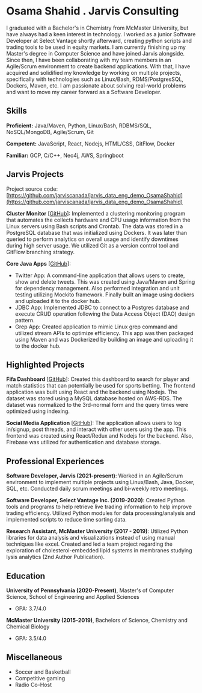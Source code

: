 # Osama Shahid . Jarvis Consulting

I graduated with a Bachelor's in Chemistry from McMaster University, but have always had a keen interest in technology. I worked as a junior Software Developer at Select Vantage shortly afterward, creating python scripts and trading tools to be used in equity markets. I am currently finishing up my Master's degree in Computer Science and have joined Jarvis alongside. Since then, I have been collaborating with my team members in an Agile/Scrum environment to create backend applications. With that, I have acquired and solidified my knowledge by working on multiple projects, specifically with technologies such as Linux/Bash, RDMS/PostgresSQL, Dockers, Maven, etc. I am passionate about solving real-world problems and want to move my career forward as a Software Developer.

## Skills

**Proficient:** Java/Maven, Python, Linux/Bash, RDBMS/SQL, NoSQL/MongoDB, Agile/Scrum, Git

**Competent:** JavaScript, React, Nodejs, HTML/CSS, GitFlow, Docker

**Familiar:** GCP, C/C++, Neo4j, AWS, Springboot

## Jarvis Projects

Project source code: [https://github.com/jarviscanada/jarvis_data_eng_demo_OsamaShahid](https://github.com/jarviscanada/jarvis_data_eng_demo_OsamaShahid)


**Cluster Monitor** [[GitHub](https://github.com/jarviscanada/jarvis_data_eng_demo_OsamaShahid/tree/master/linux_sql)]: Implemented a clustering monitoring program that automates the collects hardware and CPU usage information from the Linux servers using Bash scripts and Crontab. The data was stored in a PostgreSQL database that was initialized using Dockers. It was later than queried to perform analytics on overall usage and identify downtimes during high server usage. We utilized Git as a version control tool and GitFlow branching strategy.

**Core Java Apps** [[GitHub](https://github.com/jarviscanada/jarvis_data_eng_demo_OsamaShahid/tree/master/core_java)]:
      
  - Twitter App: A command-line application that allows users to create, show and delete tweets. This was created using Java/Maven and Spring for dependency management. Also performed integration and unit testing utilizing Mockito framework. Finally built an image using dockers and uploaded it to the docker hub.
  - JDBC App: Implemented JDBC to connect to a Postgres database and execute CRUD operation following the Data Access Object (DAO) design pattern.
  - Grep App: Created application to mimic Linux grep command and utilized stream APIs to optimize efficiency. This app was then packaged using Maven and was Dockerized by building an image and uploading it to the docker hub.


## Highlighted Projects
**Fifa Dashboard** [[GitHub](https://github.com/smosma252)]: Created this dashboard to search for player and match statistics that can potentially be used for sports betting. The frontend application was built using React and the backend using Nodejs. The dataset was stored using a MySQL database hosted on AWS-RDS. The dataset was normalized to the 3rd-normal form and the query times were optimized using indexing.

**Social Media Application** [[GitHub](https://github.com/smosma252)]: The application allows users to log in/signup, post threads, and interact with other users using the app. This frontend was created using React/Redux and Nodejs for the backend. Also, Firebase was utilized for authentication and database storage.


## Professional Experiences

**Software Developer, Jarvis (2021-present)**: Worked in an Agile/Scrum environment to implement multiple projects using Linux/Bash, Java, Docker, SQL, etc. Conducted daily scrum meetings and bi-weekly retro meetings.

**Software Developer, Select Vantage Inc. (2019-2020)**:  Created Python tools and programs to help retrieve live trading information to help improve trading efficiency. Utilized Python modules for data processing/analysis and implemented scripts to reduce time sorting data.

**Research Assistant, McMaster University (2017 - 2019)**: Utilized Python libraries for data analysis and visualizations instead of using manual techniques like excel. Created and led a team project regarding the exploration of cholesterol-embedded lipid systems in membranes studying lysis analytics (2nd Author Publication).


## Education
**University of Pennsylvania (2020-Present)**, Master's of Computer Science, School of Engineering and Applied Sciences
- GPA: 3.7/4.0

**McMaster University (2015-2019)**, Bachelors of Science, Chemistry and Chemical Biology
- GPA: 3.5/4.0


## Miscellaneous
- Soccer and Basketball
- Competitive gaming
- Radio Co-Host